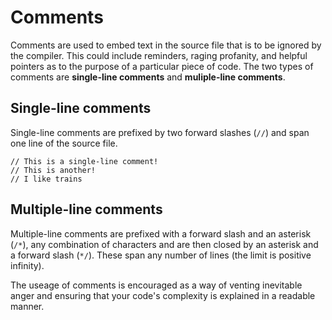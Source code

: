 # Comments

Comments are used to embed text in the source file that is to be ignored by the compiler. This could include reminders, raging profanity, and helpful pointers as to the purpose of a particular piece of code. The two types of comments are **single-line comments** and **muliple-line comments**.

## Single-line comments
Single-line comments are prefixed by two forward slashes (`//`) and span one line of the source file.

```
// This is a single-line comment!
// This is another!
// I like trains
```

## Multiple-line comments
Multiple-line comments are prefixed with a forward slash and an asterisk (`/*`), any combination of characters and are then closed by an asterisk and a forward slash (`*/`). These span any number of lines (the limit is positive infinity).

The useage of comments is encouraged as a way of venting inevitable anger and ensuring that your code's complexity is explained in a readable manner.
